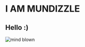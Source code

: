 

# I AM MUNDIZZLE

## Hello :)

<img src="https://mundizzle.github.io/mundizzle/mind-blown.gif" alt="mind blown"/>
